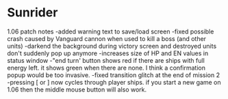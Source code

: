 Sunrider
========
1.06 patch notes
-added warning text to save/load screen
-fixed possible crash caused by Vanguard cannon when used to kill a boss (and other units)
-darkend the background during victory screen and destroyed units don't suddenly pop up anymore
-increases size of HP and EN values in status window
-"end turn' button shows red if there are ships with full energy left. it shows green when there are none. 
I think a confirmation popup would be too invasive.
-fixed transition glitch at the end of mission 2
-pressing [ or ] now cycles through player ships. if you start a new game on 1.06 then the middle mouse 
button will also work.
